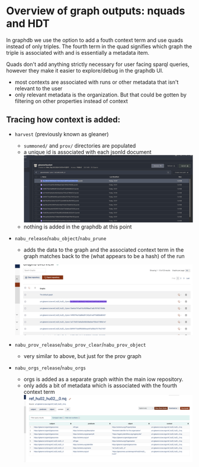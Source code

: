 # Overview of graph outputs: nquads and HDT

In graphdb we use the option to add a fouth context term and use quads instead of only triples. The fourth term in the quad signifies which graph the triple is associated with and is essentially a metadata item.

Quads don't add anything strictly necessary for user facing sparql queries, however they make it easier to explore/debug in the graphdb UI.

- most contexts are associated with runs or other metadata that isn't relevant to the user
- only relevant metadata is the organization. But that could be gotten by filtering on other properties instead of context

## Tracing how context is added:

- `harvest` (previously known as gleaner)

  - `summoned/` and `prov/` directories are populated
  - a unique id is associated with each jsonld document
    ![alt text](./images/bucket-context.png)
  - nothing is added in the graphdb at this point

- `nabu_release`/`nabu_object`/`nabu_prune`

  - adds the data to the graph and the associated context term in the graph matches back to the (what appears to be a hash) of the run

  ![alt text](./images/quads.png)

- `nabu_prov_release`/`nabu_prov_clear`/`nabu_prov_object`

  - very similar to above, but just for the prov graph

- `nabu_orgs_release`/`nabu_orgs`
  - orgs is added as a separate graph within the main iow repository.
  - only adds a bit of metadata which is associated with the fourth context term
    ![alt text](./images/orgs.png)
